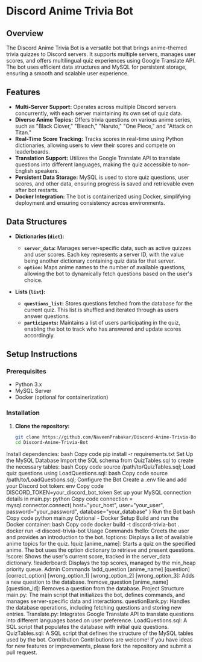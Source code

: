 # Discord Anime Trivia Bot

## Overview

The Discord Anime Trivia Bot is a versatile bot that brings anime-themed trivia quizzes to Discord servers. It supports multiple servers, manages user scores, and offers multilingual quiz experiences using Google Translate API. The bot uses efficient data structures and MySQL for persistent storage, ensuring a smooth and scalable user experience.

## Features

- **Multi-Server Support:** Operates across multiple Discord servers concurrently, with each server maintaining its own set of quiz data.
- **Diverse Anime Topics:** Offers trivia questions on various anime series, such as "Black Clover," "Bleach," "Naruto," "One Piece," and "Attack on Titan."
- **Real-Time Score Tracking:** Tracks scores in real-time using Python dictionaries, allowing users to view their scores and compete on leaderboards.
- **Translation Support:** Utilizes the Google Translate API to translate questions into different languages, making the quiz accessible to non-English speakers.
- **Persistent Data Storage:** MySQL is used to store quiz questions, user scores, and other data, ensuring progress is saved and retrievable even after bot restarts.
- **Docker Integration:** The bot is containerized using Docker, simplifying deployment and ensuring consistency across environments.

## Data Structures

- **Dictionaries (`dict`):**
  - **`server_data`:** Manages server-specific data, such as active quizzes and user scores. Each key represents a server ID, with the value being another dictionary containing quiz data for that server.
  - **`option`:** Maps anime names to the number of available questions, allowing the bot to dynamically fetch questions based on the user's choice.

- **Lists (`list`):**
  - **`questions_list`:** Stores questions fetched from the database for the current quiz. This list is shuffled and iterated through as users answer questions.
  - **`participants`:** Maintains a list of users participating in the quiz, enabling the bot to track who has answered and update scores accordingly.
 

## Setup Instructions

### Prerequisites

- Python 3.x
- MySQL Server
- Docker (optional for containerization)

### Installation

1. **Clone the repository:**
   ```bash
   git clone https://github.com/NaveenPrabakar/Discord-Anime-Trivia-Bot.git
   cd Discord-Anime-Trivia-Bot


Install dependencies:
bash
Copy code
pip install -r requirements.txt
Set Up the MySQL Database
Import the SQL schema from QuizTables.sql to create the necessary tables:
bash
Copy code
source /path/to/QuizTables.sql;
Load quiz questions using LoadQuestions.sql:
bash
Copy code
source /path/to/LoadQuestions.sql;
Configure the Bot
Create a .env file and add your Discord bot token:
env
Copy code
DISCORD_TOKEN=your_discord_bot_token
Set up your MySQL connection details in main.py:
python
Copy code
connection = mysql.connector.connect(
    host="your_host",
    user="your_user",
    password="your_password",
    database="your_database"
)
Run the Bot
bash
Copy code
python main.py
Optional - Docker Setup
Build and run the Docker container:
bash
Copy code
docker build -t discord-trivia-bot .
docker run -d discord-trivia-bot
Usage
Commands
!hello: Greets the user and provides an introduction to the bot.
!options: Displays a list of available anime topics for the quiz.
!quiz [anime_name]: Starts a quiz on the specified anime. The bot uses the option dictionary to retrieve and present questions.
!score: Shows the user's current score, tracked in the server_data dictionary.
!leaderboard: Displays the top scores, managed by the min_heap priority queue.
Admin Commands
!add_question [anime_name] [question] [correct_option] [wrong_option_1] [wrong_option_2] [wrong_option_3]: Adds a new question to the database.
!remove_question [anime_name] [question_id]: Removes a question from the database.
Project Structure
main.py: The main script that initializes the bot, defines commands, and manages server-specific data and interactions.
questionBank.py: Handles the database operations, including fetching questions and storing new entries.
Translate.py: Integrates Google Translate API to translate questions into different languages based on user preference.
LoadQuestions.sql: A SQL script that populates the database with initial quiz questions.
QuizTables.sql: A SQL script that defines the structure of the MySQL tables used by the bot.
Contribution
Contributions are welcome! If you have ideas for new features or improvements, please fork the repository and submit a pull request.





